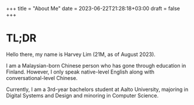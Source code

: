 +++
title = "About Me"
date = 2023-06-22T21:28:18+03:00
draft = false
+++
# TL;DR

Hello there, my name is Harvey Lim (21M, as of August 2023).

I am a Malaysian-born Chinese person who has gone through education in Finland. However, I only speak native-level English along with conversational-level Chinese.

Currently, I am a 3rd-year bachelors student at Aalto University, majoring in Digital Systems and Design and minoring in Computer Science.



